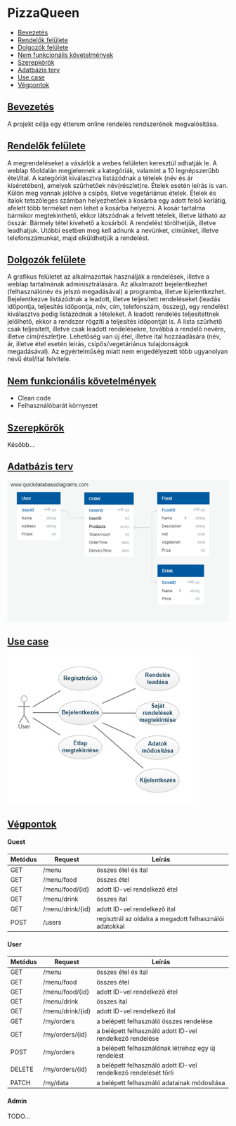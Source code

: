 # PizzaQueen
* [Bevezetés](README.md#bevezetsbevezetes)
* [Rendelők felülete](README.md#rendelk-felleterendelok)
* [Dolgozók felülete](README.md#dolgozk-felletedolgozok)
* [Nem funkcionális követelmények](README.md#nem-funkcionlis-kvetelmnyeknemfunc)
* [Szerepkörök](README.md#szerepkrkszerep)
* [Adatbázis terv](README.md#adatbzis-tervadatbazis)
* [Use case](README.md#use-caseusecase)
* [Végpontok](README.md#vgpontokvegpont)

## [Bevezetés](#bevezetes)

A projekt célja egy étterem online rendelés rendszerének megvalósítása.

## [Rendelők felülete](#rendelok)

A megrendeléseket a vásárlók a webes felületen keresztül adhatják le.
A weblap főoldalán megjelennek a kategóriák,
valamint a 10 legnépszerűbb étel/ital.
A kategóriát kiválasztva listázódnak a tételek (név és ár kíséretében),
amelyek szűrhetőek név(részlet)re. Ételek esetén leírás is van. Külön meg
vannak jelölve a csípős, illetve vegetáriánus ételek.
Ételek és italok tetszőleges számban helyezhetőek a kosárba egy adott
felső korlátig, afelett több terméket nem lehet a kosárba
helyezni.
A kosár tartalma bármikor megtekinthető, ekkor látszódnak a felvett
tételek, illetve látható az összár. Bármely tétel kivehető a kosárból.
A rendelést törölhetjük, illetve leadhatjuk. Utóbbi esetben meg kell
adnunk a nevünket, címünket, illetve telefonszámunkat, majd elküldhetjük
a rendelést.

## [Dolgozók felülete](#dolgozok)

A grafikus felületet az alkalmazottak használják a rendelések, illetve a weblap
tartalmának adminisztrálására.
Az alkalmazott bejelentkezhet (felhasználónév és jelszó megadásával) a
programba, illetve kijelentkezhet.
Bejelentkezve listázódnak a leadott, illetve teljesített rendeléseket (leadás
időpontja, teljesítés időpontja, név, cím, telefonszám, összeg), egy
rendelést kiválasztva pedig listázódnak a tételeket. A leadott rendelés
teljesítettnek jelölhető, ekkor a rendszer rögzíti a teljesítés időpontját is. A
lista szűrhető csak teljesített, illetve csak leadott rendelésekre, továbbá a
rendelő nevére, illetve cím(részlet)re.
Lehetőség van új étel, illetve ital hozzáadására (név, ár, illetve étel esetén
leírás, csípős/vegetáriánus tulajdonságok megadásával). Az egyértelműség
miatt nem engedélyezett több ugyanolyan nevű étel/ital felvitele.

## [Nem funkcionális követelmények](#nemfunc)

* Clean code
* Felhasználóbarát környezet

## [Szerepkörök](#szerep)
Később...

## [Adatbázis terv](#adatbazis)

![Database](/db.png)

## [Use case](#usecase)

![Use case](/usecase.jpg)

## [Végpontok](#vegpont)

#### Guest
| Metódus | Request | Leírás |
|---|---|---|
|GET|/menu|összes étel és ital|
|GET|/menu/food|összes étel|
|GET|/menu/food/{id}|adott ID-vel rendelkező étel|
|GET|/menu/drink|összes ital|
|GET|/menu/drink/{id}|adott ID-vel rendelkező ital|
|POST|/users|regisztrál az oldalra a megadott felhasználói adatokkal|

#### User
| Metódus | Request | Leírás |
|---|---|---|
|GET|/menu|összes étel és ital|
|GET|/menu/food|összes étel|
|GET|/menu/food/{id}|adott ID-vel rendelkező étel|
|GET|/menu/drink|összes ital|
|GET|/menu/drink/{id}|adott ID-vel rendelkező ital|
|GET|/my/orders|a belépett felhasználó összes rendelése
|GET|/my/orders/{id}|a belépett felhasználó adott ID-vel rendelkező rendelése
|POST|/my/orders|a belépett felhasználónak létrehoz egy új rendelést
|DELETE|/my/orders/{id}|a belépett felhasználó adott ID-vel rendelkező rendelését törli
|PATCH|/my/data|a belépett felhasználó adatainak módosítása

#### Admin
TODO...